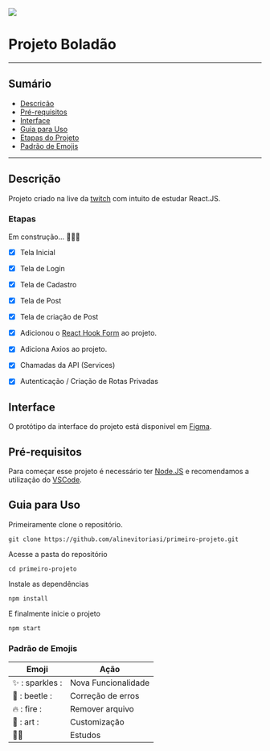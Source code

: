 ![](https://img.shields.io/twitch/status/alinepontocom?style=for-the-badge&)
  

# Projeto Boladão 

----
## Sumário
- [Descrição](#descrição)
- [Pré-requisitos](#pré-requisitos)
- [Interface](#interface)
- [Guia para Uso](#guia-para-uso)
- [Etapas do Projeto](#etapas)
- [Padrão de Emojis](#padrão-de-emojis)
----

## Descrição

Projeto criado na live da [twitch](twitch.tv/alinepontocom) com intuito de estudar React.JS.

### Etapas
Em construção... 🚧🚧🚧 

- [x] Tela Inicial
- [x] Tela de Login
- [x] Tela de Cadastro
- [x] Tela de Post
- [x] Tela de criação de Post
- [x] Adicionou o [React Hook Form](https://react-hook-form.com/) ao projeto.
- [x] Adiciona Axios ao projeto.
- [x] Chamadas da API (Services)
- [x] Autenticação / Criação de Rotas Privadas


## Interface
O protótipo da interface do projeto está disponivel em [Figma](https://www.figma.com/file/hg0M0UabAJTOnJglswht73/TCC?node-id=0%3A1).

## Pré-requisitos
Para começar esse projeto é necessário ter [Node.JS](https://nodejs.org/pt-br/) e recomendamos a utilização do [VSCode](https://code.visualstudio.com/download).

## Guia para Uso

Primeiramente clone o repositório.
```
git clone https://github.com/alinevitoriasi/primeiro-projeto.git
```
Acesse a pasta do repositório
```
cd primeiro-projeto
```
Instale as dependências
```
npm install
```
E finalmente inicie o projeto  
```
npm start
```

### Padrão de Emojis

| Emoji        | Ação         |
|--------------|--------------|
| ✨ : sparkles :| Nova Funcionalidade  |
| 🐞 : beetle :  | Correção de erros      |
|  🔥  : fire :   | Remover arquivo            |
  |🎨 : art :    | Customização          |
  |📝:pencil:  | Estudos          |



